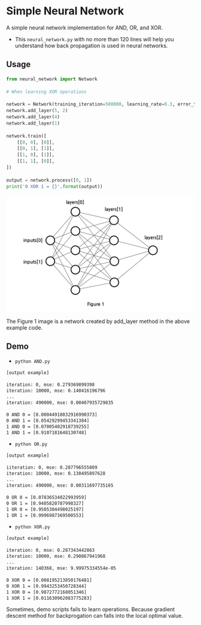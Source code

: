 # Simple Neural Network

A simple neural network implementation for AND, OR, and XOR.

- This `neural_network.py` with no more than 120 lines will help you understand how back propagation is used in neural networks.

## Usage

```python
from neural_network import Network

# When learning XOR operations

network = Network(training_iteration=500000, learning_rate=0.3, error_threshold=0.0001)
network.add_layer(5, 2)
network.add_layer(4)
network.add_layer(1)

network.train([
    [[0, 0], [0]],
    [[0, 1], [1]],
    [[1, 0], [1]],
    [[1, 1], [0]],
])

output = network.process([0, 1])
print('0 XOR 1 = {}'.format(output))
```

<img src="example-network.png?raw=true" width="600">

The Figure 1 image is a network created by add_layer method in the above example code.

## Demo

- `python AND.py`
```
[output example]

iteration: 0, mse: 0.279369899398
iteration: 10000, mse: 0.140416196796
...
iteration: 490000, mse: 0.00407935729835

0 AND 0 = [0.00044918832916990373]
0 AND 1 = [0.05429299453341384]
1 AND 0 = [0.07005402918739255]
1 AND 1 = [0.9107181648130748]
```

- `python OR.py`
```
[output example]

iiteration: 0, mse: 0.287796555809
iteration: 10000, mse: 0.130495897628
...
iteration: 490000, mse: 0.00311697735165

0 OR 0 = [0.07836534022993959]
0 OR 1 = [0.9405820787998327]
1 OR 0 = [0.9505304498025197]
1 OR 1 = [0.9996987369500553]
```

- `python XOR.py`
```
[output example]

iteration: 0, mse: 0.287343442863
iteration: 10000, mse: 0.290867941968
...
iteration: 140368, mse: 9.99975334554e-05

0 XOR 0 = [0.008195213850176481]
0 XOR 1 = [0.9943253450728344]
1 XOR 0 = [0.9872772168051346]
1 XOR 1 = [0.011630962083775283]

```

Sometimes, demo scripts fails to learn operations. Because gradient descent method for backprogation can falls into the local optimal value.
